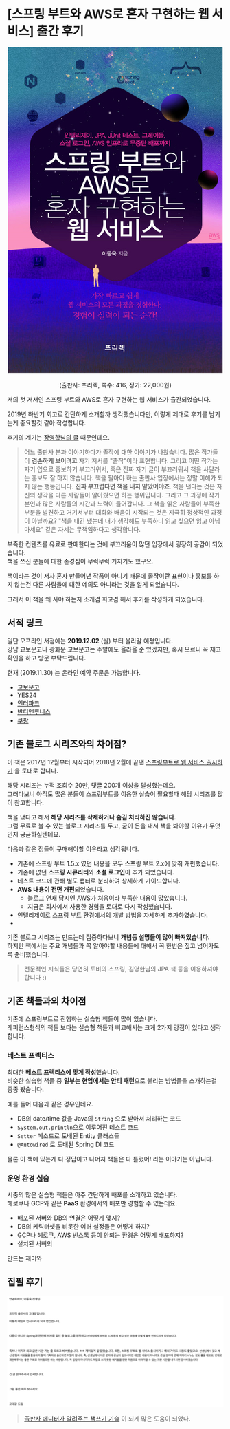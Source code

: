 # [스프링 부트와 AWS로 혼자 구현하는 웹 서비스] 출간 후기

<div align=center>

![표지](./images/표지.jpg)

(출판사: 프리렉, 쪽수: 416, 정가: 22,000원)

</div>

저의 첫 저서인 스프링 부트와 AWS로 혼자 구현하는 웹 서비스가 출간되었습니다.  
  
2019년 하반기 회고로 간단하게 소개할까 생각했습니다만, 이렇게 제대로 후기를 남기는게 중요할것 같아 작성합니다.  
  
후기의 계기는 [장영학님의 글](https://brunch.co.kr/@younghakjang/51) 때문인데요.  
  
> 어느 출판사 분과 이야기하다가 졸작에 대한 이야기가 나왔습니다.
> 많은 작가들이 **겸손하게 보이려고** 자기 저서를 "졸작"이라 표현합니다.
> 그리고 어떤 작가는 자기 입으로 홍보하기 부끄러워서, 혹은 진짜 자기 글이 부끄러워서 책을 사달라는 홍보도 잘 하지 않습니다.
> 책을 팔아야 하는 출판사 입장에서는 정말 이해가 되지 않는 행동입니다.
> **진짜 부끄럽다면 책을 내지 말았어야죠**.
> 책을 낸다는 것은 자신의 생각을 다른 사람들이 알아줬으면 하는 행위입니다.
> 그리고 그 과정에 작가 본인과 많은 사람들의 시간과 노력이 들어갑니다.
> 그 책을 읽은 사람들이 부족한 부분을 발견하고 거기서부터 대화와 배움이 시작되는 것은 지극히 정상적인 과정이 아닐까요?
> "책을 내긴 냈는데 내가 생각해도 부족하니 읽고 싶으면 읽고 아님 마세요" 같은 자세는 무책임하다고 생각합니다.

부족한 컨텐츠를 유료로 판매한다는 것에 부끄러움이 많던 입장에서 굉장히 공감이 되었습니다.  
책을 쓰신 분들에 대한 존경심이 무럭무럭 커지기도 했구요.  
  
책이라는 것이 저자 혼자 만들어낸 작품이 아니기 때문에 졸작이란 표현이나 홍보를 하지 않는건 다른 사람들에 대한 예의도 아니라는 것을 알게 되었습니다.  
  
그래서 이 책을 왜 사야 하는지 소개겸 회고겸 해서 후기를 작성하게 되었습니다.  

## 서적 링크

일단 오프라인 서점에는 **2019.12.02** (월) 부터 올라갈 예정입니다.  
강남 교보문고나 광화문 교보문고는 주말에도 올라올 순 있겠지만, 혹시 모르니 꼭 재고 확인을 하고 방문 부탁드립니다.  
  
현재 (2019.11.30) 는 온라인 예약 주문은 가능합니다.

* [교보문고](http://www.kyobobook.co.kr/product/detailViewKor.laf?ejkGb=KOR&mallGb=KOR&barcode=9788965402602&orderClick=LET&Kc=)
* [YES24](http://www.yes24.com/Product/Goods/83849117?scode=032&OzSrank=1)
* [인터파크](http://book.interpark.com/product/BookDisplay.do?_method=detail&sc.prdNo=321796760)
* [반디앤루니스](http://www.bandinlunis.com/front/product/detailProduct.do?prodId=4296899)
* [쿠팡](https://coupa.ng/bke6rM)


## 기존 블로그 시리즈와의 차이점?

이 책은 2017년 12월부터 시작되어 2018년 2월에 끝낸 [스프링부트로 웹 서비스 출시하기](https://jojoldu.tistory.com/250) 을 토대로 합니다.  
  
해당 시리즈는 누적 조회수 20만, 댓글 200개 이상을 달성했는데요.  
그러다보니 아직도 많은 분들이 스프링부트를 이용한 실습이 필요할때 해당 시리즈를 많이 참고합니다.  
  
책을 냈다고 해서 **해당 시리즈를 삭제하거나 숨김 처리하진 않습니다**.  
그럼 무료로 볼 수 있는 블로그 시리즈를 두고, 굳이 돈을 내서 책을 봐야할 이유가 무엇인지 궁금하실텐데요.  
  
다음과 같은 점들이 구매해야할 이유라고 생각됩니다.

* 기존에 스프링 부트 1.5.x 였던 내용을 모두 스프링 부트 2.x에 맞춰 개편했습니다.
* 기존에 없던 **스프링 시큐리티**와 **소셜 로그인**이 추가 되었습니다.
* 테스트 코드에 관해 별도 챕터로 분리하여 상세하게 가이드합니다.
* **AWS 내용이 전면 개편**되었습니다.
  * 블로그 연재 당시엔 AWS가 처음이라 부족한 내용이 많았습니다.
  * 지금은 회사에서 사용한 경험을 토대로 다시 작성했습니다.
* 인텔리제이로 스프링 부트 환경에서의 개발 방법을 자세하게 추가하였습니다.
* 

기존 블로그 시리즈는 만드는데 집중하다보니 **개념등 설명들이 많이 빠져있습니다**.  
하지만 책에서는 주요 개념들과 꼭 알아야할 내용들에 대해서 꼭 한번은 짚고 넘어가도록 준비했습니다.

> 전문적인 지식들은 당연히 토비의 스프링, 김영한님의 JPA 책 등을 이용하셔야합니다 :)

## 기존 책들과의 차이점

기존에 스프링부트로 진행하는 실습형 책들이 많이 있습니다.  
레퍼런스형식의 책들 보다는 실습형 책들과 비교해서는 크게 2가지 강점이 있다고 생각합니다.

### 베스트 프렉티스

최대한 **베스트 프렉티스에 맞게 작성**했습니다.  
비슷한 실습형 책들 중 **일부는 현업에서는 안티 패턴**으로 불리는 방법들을 소개하는걸 종종 봤습니다.  
  
예를 들어 다음과 같은 경우인데요.

* DB의 date/time 값을 Java의 ```String``` 으로 받아서 처리하는 코드
* ```System.out.println```으로 이루어진 테스트 코드
* ```Setter``` 메소드로 도배된 Entity 클래스들
* ```@Autowired``` 로 도배된 Spring DI 코드

물론 이 책에 있는게 다 정답이고 나머지 책들은 다 틀렸어! 라는 이야기는 아닙니다.  

### 운영 환경 실습

시중의 많은 실습형 책들은 아주 간단하게 배포를 소개하고 있습니다.  
헤로쿠나 GCP와 같은 **PaaS** 환경에서의 배포만 경험할 수 있는데요.  

* 배포된 서버와 DB의 연결은 어떻게 맺지?
* DB의 케릭터셋을 비롯한 여러 설정들은 어떻게 하지?
* GCP나 헤로쿠, AWS 빈스톡 등이 안되는 환경은 어떻게 배포하지?
* 설치된 서버의 

만드는 재미와 

## 집필 후기


![메일](./images/메일.png)


> [출판사 에디터가 알려주는 책쓰기 기술](http://www.yes24.com/Product/Goods/63342966) 이 되게 많은 도움이 되었다.